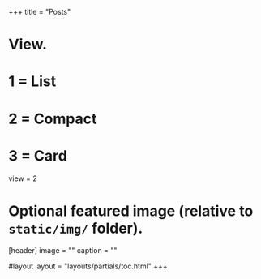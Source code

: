 +++
title = "Posts"

# View.
#   1 = List
#   2 = Compact
#   3 = Card
view = 2

# Optional featured image (relative to `static/img/` folder).
[header]
image = ""
caption = ""

#layout
layout = "layouts/partials/toc.html"
+++
